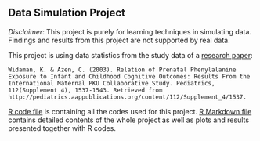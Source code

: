 ## Data Simulation Project  

*Disclaimer*: This project is purely for learning techniques in simulating data. Findings and results from this project are not supported by real data.  

This project is using data statistics from the study data of a [research paper](data_sim.pdf):  
```  
Widaman, K. & Azen, C. (2003). Relation of Prenatal Phenylalanine Exposure to Infant and Childhood Cognitive Outcomes: Results From the International Maternal PKU Collaborative Study. Pediatrics, 112(Supplement 4), 1537-1543. Retrieved from http://pediatrics.aappublications.org/content/112/Supplement_4/1537.  
```  
[R code file](Data_sim.R) is containing all the codes used for this project. [R Markdown file](Data_Simulation.Rmd) contains detailed contents of the whole project as well as plots and results presented together with R codes.  
